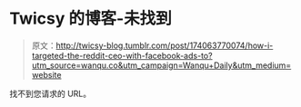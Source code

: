 # Twicsy 的博客-未找到

> 原文：<http://twicsy-blog.tumblr.com/post/174063770074/how-i-targeted-the-reddit-ceo-with-facebook-ads-to?utm_source=wanqu.co&utm_campaign=Wanqu+Daily&utm_medium=website>

找不到您请求的 URL。